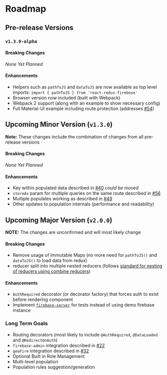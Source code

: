 # Roadmap

## Pre-release Versions

### `v1.3.0-alpha`

#### Breaking Changes
  *None Yet Planned*

#### Enhancements
* Helpers such as `pathToJS` and `dataToJS` are now available as top level imports: `import { pathToJS } from 'react-redux-firebase'`
* Browser version now included (built with Webpack)
* Webpack 2 support (along with an example to show necessary config)
* Full Material-UI example including route protection (addresses [#54](https://github.com/prescottprue/react-redux-firebase/issues/54))

## Upcoming Minor Version (`v1.3.0`)

**Note:** These changes include the combination of changes from all pre-release versions

#### Breaking Changes
 *None Yet Planned*

#### Enhancements
* Key within populated data described in [#40](https://github.com/prescottprue/react-redux-firebase/issues/40) *could be moved*
* `storeAs` param for multiple queries on the same route described in [#56](https://github.com/prescottprue/react-redux-firebase/issues/56)
* Multiple populates working as described in [#49](https://github.com/prescottprue/react-redux-firebase/issues/49)
* Other updates to population internals (performance and readability)

## Upcoming Major Version (`v2.0.0`)

**NOTE:** The changes are unconfirmed and will most likely change

#### Breaking Changes
* Remove usage of Immutable Maps (no more need for `pathToJS()` and `dataToJS()` to load data from redux)
* reducer split into multiple nested reducers (follows [standard for nesting of reducers using combine reducers](http://redux.js.org/docs/recipes/reducers/UpdatingNormalizedData.html))

#### Enhancements
* `AuthRequired` decorator (or decorator factory) that forces auth to exist before rendering component
* Implement [`firebase-server`](https://github.com/urish/firebase-server) for tests instead of using demo firebase instance


### Long Term Goals
* Routing decorators (most likely to include `@AuthRequired`, `@DataLoaded` and `@RedirectOnAuth`)
* `firebase-admin` integration described in [#22](https://github.com/prescottprue/react-redux-firebase/issues/22)
* `geoFire` integration described in [#32](https://github.com/prescottprue/react-redux-firebase/issues/32)
* Optional Built in Role Management
* Multi-level population
* Population rules suggestion/generation
